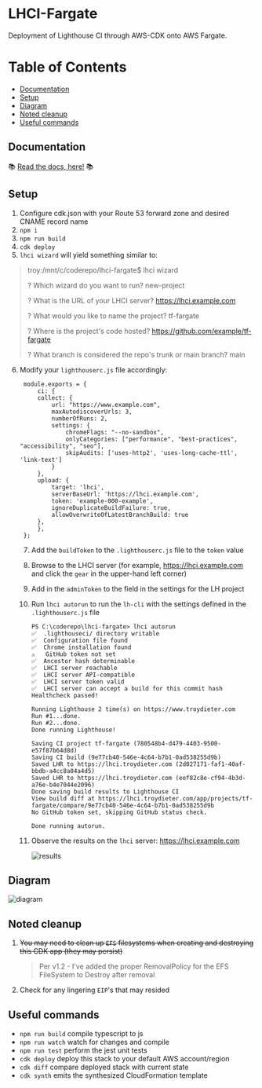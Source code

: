 # LHCI-Fargate

Deployment of Lighthouse CI through AWS-CDK onto AWS Fargate.

# Table of Contents
- [Documentation](#documentation)
- [Setup](#setup)
- [Diagram](#diagram)
- [Noted cleanup](#noted-cleanup)
- [Useful commands](#useful-commands)

## Documentation
📚 [Read the docs, here!](https://troydieter.github.io/lhci-fargate/) 📚

## Setup
1. Configure cdk.json with your Route 53 forward zone and desired CNAME record name
2. `npm i`
3. `npm run build`
4. `cdk deploy`
5. `lhci wizard` will yield something similar to:

> troy:/mnt/c/coderepo/lhci-fargate$ lhci wizard
>
> ? Which wizard do you want to run? new-project
>
> ? What is the URL of your LHCI server? https://lhci.example.com
>
> ? What would you like to name the project? tf-fargate
>
> ? Where is the project's code hosted? https://github.com/example/tf-fargate
>
> ? What branch is considered the repo's trunk or main branch? main

6. Modify your `lighthouserc.js` file accordingly:

        module.exports = {
            ci: {
            collect: {
                url: "https://www.example.com",
                maxAutodiscoverUrls: 3,
                numberOfRuns: 2,
                settings: {
                    chromeFlags: "--no-sandbox",
                    onlyCategories: ["performance", "best-practices", "accessibility", "seo"],
                    skipAudits: ['uses-http2', 'uses-long-cache-ttl', 'link-text']
                }
            },
            upload: {
                target: 'lhci',
                serverBaseUrl: 'https://lhci.example.com',
                token: 'example-000-example',
                ignoreDuplicateBuildFailure: true,
                allowOverwriteOfLatestBranchBuild: true
            },
            },
        };
    7. Add the `buildToken` to the `.lighthouserc.js` file to the `token` value
    8. Browse to the LHCI server (for example, https://lhci.example.com and click the `gear` in the upper-hand left corner)
    9. Add in the `adminToken` to the field in the settings for the LH project
    10. Run `lhci autorun` to run the `lh-cli` with the settings defined in the `.lighthouserc.js` file

            PS C:\coderepo\lhci-fargate> lhci autorun
            ✅  .lighthouseci/ directory writable
            ✅  Configuration file found
            ✅  Chrome installation found
            ⚠️   GitHub token not set
            ✅  Ancestor hash determinable
            ✅  LHCI server reachable
            ✅  LHCI server API-compatible
            ✅  LHCI server token valid
            ✅  LHCI server can accept a build for this commit hash
            Healthcheck passed!

            Running Lighthouse 2 time(s) on https://www.troydieter.com
            Run #1...done.
            Run #2...done.
            Done running Lighthouse!

            Saving CI project tf-fargate (780548b4-d479-4403-9500-e57f87b64d8d)
            Saving CI build (9e77cb40-546e-4c64-b7b1-0ad538255d9b)
            Saved LHR to https://lhci.troydieter.com (2d027171-faf1-40af-bbdb-a4cc8a04a4d5)
            Saved LHR to https://lhci.troydieter.com (eef82c8e-cf94-4b3d-a76e-b4e7044e2096)
            Done saving build results to Lighthouse CI
            View build diff at https://lhci.troydieter.com/app/projects/tf-fargate/compare/9e77cb40-546e-4c64-b7b1-0ad538255d9b
            No GitHub token set, skipping GitHub status check.

            Done running autorun.
    
    11. Observe the results on the `lhci` server: https://lhci.example.com

        ![results](https://i.imgur.com/coKUZbs.png)
## Diagram
![diagram](https://i.imgur.com/OcZkkr2.png)

## Noted cleanup

1. ~~You may need to clean up `EFS` filesystems when creating and destroying this CDK app (they may persist)~~
    > Per v1.2 - I've added the proper RemovalPolicy for the EFS FileSystem to Destroy after removal
2. Check for any lingering `EIP`'s that may resided

## Useful commands

* `npm run build`   compile typescript to js
* `npm run watch`   watch for changes and compile
* `npm run test`    perform the jest unit tests
* `cdk deploy`      deploy this stack to your default AWS account/region
* `cdk diff`        compare deployed stack with current state
* `cdk synth`       emits the synthesized CloudFormation template
